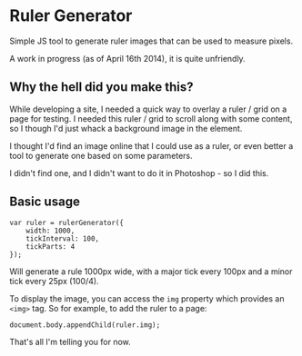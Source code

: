 Ruler Generator
===============

Simple JS tool to generate ruler images that can be used to measure pixels.

A work in progress (as of April 16th 2014), it is quite unfriendly.

Why the hell did you make this?
-------------------------------

While developing a site, I needed a quick way to overlay a ruler / grid on a page for testing. I needed this ruler / grid to scroll along with some content, so I though I'd just whack a background image in the element.

I thought I'd find an image online that I could use as a ruler, or even better a tool to generate one based on some parameters.

I didn't find one, and I didn't want to do it in Photoshop - so I did this.

Basic usage
-----------

    var ruler = rulerGenerator({
        width: 1000,
        tickInterval: 100,
        tickParts: 4
    });
    
Will generate a rule 1000px wide, with a major tick every 100px and a minor tick every 25px (100/4).

To display the image, you can access the `img` property which provides an `<img>` tag. So for example, to add the ruler to a page:

    document.body.appendChild(ruler.img);
    
That's all I'm telling you for now.
